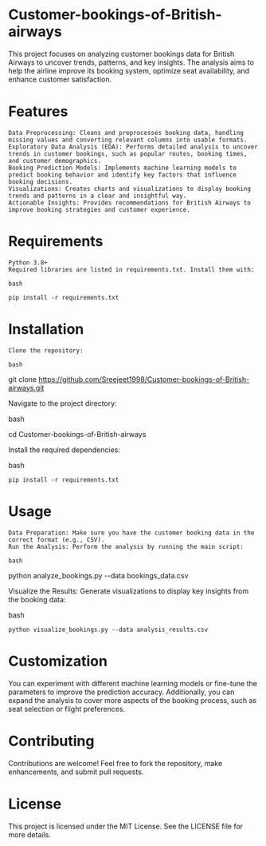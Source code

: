# Customer-bookings-of-British-airways

This project focuses on analyzing customer bookings data for British Airways to uncover trends, patterns, and key insights. The analysis aims to help the airline improve its booking system, optimize seat availability, and enhance customer satisfaction.

# Features

    Data Preprocessing: Cleans and preprocesses booking data, handling missing values and converting relevant columns into usable formats.
    Exploratory Data Analysis (EDA): Performs detailed analysis to uncover trends in customer bookings, such as popular routes, booking times, and customer demographics.
    Booking Prediction Models: Implements machine learning models to predict booking behavior and identify key factors that influence booking decisions.
    Visualizations: Creates charts and visualizations to display booking trends and patterns in a clear and insightful way.
    Actionable Insights: Provides recommendations for British Airways to improve booking strategies and customer experience.

# Requirements

    Python 3.8+
    Required libraries are listed in requirements.txt. Install them with:

    bash

    pip install -r requirements.txt

# Installation

    Clone the repository:

    bash

git clone https://github.com/Sreejeet1998/Customer-bookings-of-British-airways.git

Navigate to the project directory:

bash

cd Customer-bookings-of-British-airways

Install the required dependencies:

bash

    pip install -r requirements.txt

# Usage

    Data Preparation: Make sure you have the customer booking data in the correct format (e.g., CSV).
    Run the Analysis: Perform the analysis by running the main script:

    bash

python analyze_bookings.py --data bookings_data.csv

Visualize the Results: Generate visualizations to display key insights from the booking data:

bash

    python visualize_bookings.py --data analysis_results.csv

# Customization

You can experiment with different machine learning models or fine-tune the parameters to improve the prediction accuracy. Additionally, you can expand the analysis to cover more aspects of the booking process, such as seat selection or flight preferences.

# Contributing

Contributions are welcome! Feel free to fork the repository, make enhancements, and submit pull requests.

# License

This project is licensed under the MIT License. See the LICENSE file for more details.
